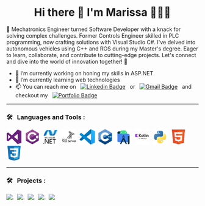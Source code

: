 <h1 align='center'>
  Hi there 👋 I'm Marissa 👩🏻‍💻
</h1>

<p>👋 Mechatronics Engineer turned Software Developer with a knack for solving complex challenges. Former Controls Engineer skilled in PLC programming, now crafting solutions with Visual Studio C#. I've delved into autonomous vehicles using C++ and ROS during my Master's degree. Eager to learn, collaborate, and contribute to cutting-edge projects. Let's connect and dive into the world of innovation together! 🚀</p>

- 🔭 I’m currently working on honing my skills in ASP.NET
- 🌱 I’m currently learning web technologies
- 📫 You can reach me on &nbsp; [![Linkedin Badge](https://img.shields.io/badge/-marissa-blue?style=flat&logo=Linkedin&logoColor=white)](https://www.linkedin.com/in/marissa-campa/) &nbsp; or  &nbsp; [![Gmail Badge](https://img.shields.io/badge/-marissag.campa@gmail.com-c14438?style=flat-square&logo=Gmail&logoColor=white&link=mailto:marissag.campa@gmail.com)](mailto:marissag.campa@gmail.com)  &nbsp; and checkout my &nbsp; [![Portfolio Badge](https://img.shields.io/badge/-Portfolio-yellowgreen)](https://marissacampa.wixsite.com/website)


---

### 🛠 &nbsp; Languages and Tools :

<p>
<img src="https://github.com/devicons/devicon/blob/master/icons/visualstudio/visualstudio-plain.svg" title="Visual Studio" alt="Visual Studio" width="40" height="40"/>&nbsp;
<img src="https://github.com/devicons/devicon/blob/master/icons/csharp/csharp-original.svg" title="C#" alt="C#" width="40" height="40"/>&nbsp;
<img src="https://github.com/devicons/devicon/blob/master/icons/dot-net/dot-net-original-wordmark.svg" title=".NET" alt=".NET" width="40" height="40"/>&nbsp;
<img src="https://github.com/devicons/devicon/blob/master/icons/microsoftsqlserver/microsoftsqlserver-plain-wordmark.svg" title="Microsoft SQL Server"  alt="Microsoft SQL Server" width="40" height="40"/>&nbsp;
<img src="https://github.com/devicons/devicon/blob/master/icons/vscode/vscode-original.svg" title="VSCode"  alt="VSCode" width="40" height="40"/>&nbsp;
<img src="https://github.com/devicons/devicon/blob/master/icons/cplusplus/cplusplus-original.svg" title="C++"  alt="C++" width="40" height="40"/>&nbsp;
<img src="https://github.com/devicons/devicon/blob/master/icons/androidstudio/androidstudio-original.svg" title="Android Studio" alt="Android Studio" width="40" height="40"/>&nbsp;
<img src="https://github.com/devicons/devicon/blob/master/icons/kotlin/kotlin-original-wordmark.svg" title="Kotlin" alt="Kotlin" width="40" height="40"/>&nbsp;
<img src="https://github.com/devicons/devicon/blob/master/icons/python/python-original.svg" title="Python" alt="Python" width="40" height="40"/>&nbsp;
<img src="https://github.com/devicons/devicon/blob/master/icons/html5/html5-original.svg" title="HTML5" alt="HTML" width="40" height="40"/>&nbsp;
<img src="https://github.com/devicons/devicon/blob/master/icons/css3/css3-original.svg" title="CSS3" alt="CSS3" width="40" height="40"/>&nbsp;
</p>

---

### 🛠 &nbsp; Projects :

<a href="https://github.com/MarissaCampa/BulkyBookWeb">
  <img align="center" src="https://github-readme-stats.vercel.app/api/pin/?username=MarissaCampa&repo=BulkyBookWeb&title_color=ffffff&text_color=c9cacc&icon_color=2bbc8a&bg_color=1d1f21" />
</a>
&nbsp;
<a href="https://github.com/MarissaCampa/RecipesApp">
  <img align="center" src="https://github-readme-stats.vercel.app/api/pin/?username=MarissaCampa&repo=RecipesApp&title_color=ffffff&text_color=c9cacc&icon_color=2bbc8a&bg_color=1d1f21" />
</a>
&nbsp;
<a href="https://github.com/MarissaCampa/Accounts">
  <img align="center" src="https://github-readme-stats.vercel.app/api/pin/?username=MarissaCampa&repo=Accounts&title_color=ffffff&text_color=c9cacc&icon_color=2bbc8a&bg_color=1d1f21" />
</a>
&nbsp;
<a href="https://github.com/MarissaCampa/players">
  <img align="center" src="https://github-readme-stats.vercel.app/api/pin/?username=MarissaCampa&repo=players&title_color=ffffff&text_color=c9cacc&icon_color=2bbc8a&bg_color=1d1f21" />
</a>
&nbsp;
<a href="https://github.com/MarissaCampa/the-clothing-shop">
  <img align="center" src="https://github-readme-stats.vercel.app/api/pin/?username=MarissaCampa&repo=the-clothing-shop&title_color=ffffff&text_color=c9cacc&icon_color=2bbc8a&bg_color=1d1f21" />
</a>

